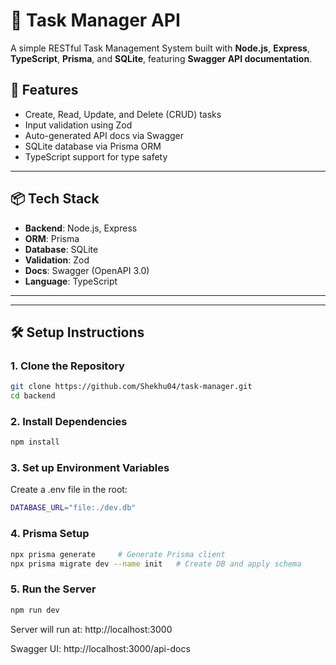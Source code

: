 # 📝 Task Manager API

A simple RESTful Task Management System built with **Node.js**, **Express**, **TypeScript**, **Prisma**, and **SQLite**, featuring **Swagger API documentation**.

## 🚀 Features

- Create, Read, Update, and Delete (CRUD) tasks
- Input validation using Zod
- Auto-generated API docs via Swagger
- SQLite database via Prisma ORM
- TypeScript support for type safety

---

## 📦 Tech Stack

- **Backend**: Node.js, Express
- **ORM**: Prisma
- **Database**: SQLite
- **Validation**: Zod
- **Docs**: Swagger (OpenAPI 3.0)
- **Language**: TypeScript

---


---

## 🛠️ Setup Instructions

### 1. Clone the Repository

```bash
git clone https://github.com/Shekhu04/task-manager.git
cd backend
```
### 2. Install Dependencies
```bash
npm install
```
### 3. Set up Environment Variables
Create a .env file in the root:
```bash
DATABASE_URL="file:./dev.db"
```
### 4. Prisma Setup
```bash
npx prisma generate     # Generate Prisma client
npx prisma migrate dev --name init   # Create DB and apply schema
```
### 5. Run the Server
```bash
npm run dev
```
Server will run at: http://localhost:3000

Swagger UI: http://localhost:3000/api-docs

